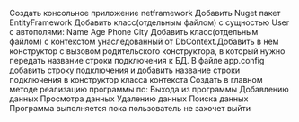 Создать консольное приложение netframework
Добавить Nuget пакет EntityFramework
Добавить класс(отдельным файлом) с сущностью User c автополями:
Name
Age
Phone
City
Добавить класс(отдельным файлом) с контекстом унаследованный от DbContext.Добавить в нем конструктор с вызовом родительского конструктора, в который нужно передать название строки подключения к БД.
В файле app.config добавить строку подключения и добавить название строки подключения в конструктор класса контекста
Создать в главном методе реализацию программы по:
Выхода из программы
Добавлению данных
Просмотра данных
Удалению данных
Поиска данных
Программа выполняется пока пользователь не захочет выйти
